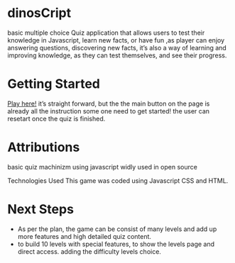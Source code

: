 # dinosCript
basic multiple choice Quiz application that allows users to test their knowledge in Javascript, learn new facts, or have fun  ,as player can enjoy answering questions, discovering new facts, 
it’s also a way of learning and improving knowledge, as they can test themselves, and see their progress.

# Getting Started
[Play here!](https://maryamali21.github.io/dinosCript-Quiz-project/)
it’s straight forward, but the the main button on the page is already all the instruction some one need to get started! the user can resetart  once the quiz is finished.

# Attributions
basic quiz machinizm using javascript widly used in open source 

Technologies Used
This game was coded using Javascript CSS and  HTML.

# Next Steps
* As per the  plan, the game can be consist of many levels and add up more features and high detailed quiz content.
* to build 10 levels with special features, to show the levels page and direct access.
adding the difficulty levels choice.
